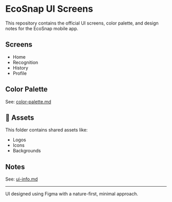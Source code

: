 # EcoSnap UI Screens

This repository contains the official UI screens, color palette, and design notes for the EcoSnap mobile app.

## Screens
- Home
- Recognition
- History
- Profile

## Color Palette
See: [color-palette.md](color-palette.md)

## 📁 Assets
This folder contains shared assets like:
- Logos
- Icons
- Backgrounds


## Notes
See: [ui-info.md](ui-info.md)

---

UI designed using Figma with a nature-first, minimal approach.

